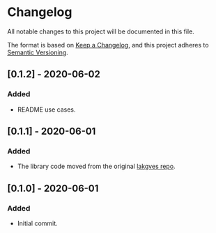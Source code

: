 # Changelog
All notable changes to this project will be documented in this file.

The format is based on [Keep a Changelog](https://keepachangelog.com/en/1.0.0/),
and this project adheres to [Semantic Versioning](https://semver.org/spec/v2.0.0.html).

## [0.1.2] - 2020-06-02
### Added
- README use cases.

## [0.1.1] - 2020-06-01
### Added
- The library code moved from the original [lakgves repo](https://github.com/timgabets/lakgves).

## [0.1.0] - 2020-06-01
### Added
- Initial commit.
